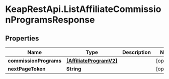 # KeapRestApi.ListAffiliateCommissionProgramsResponse

## Properties

Name | Type | Description | Notes
------------ | ------------- | ------------- | -------------
**commissionPrograms** | [**[AffiliateProgramV2]**](AffiliateProgramV2.md) |  | [optional] 
**nextPageToken** | **String** |  | [optional] 


